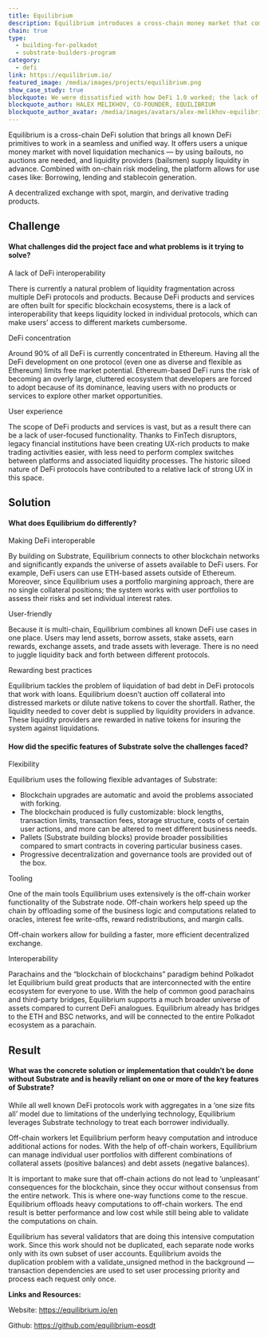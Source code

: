 ```yaml
---
title: Equilibrium
description: Equilibrium introduces a cross-chain money market that combines pooled lending with synthetic asset generation and trading.
chain: true
type:
  - building-for-polkadot
  - substrate-builders-program
category:
  - defi
link: https://equilibrium.io/
featured_image: /media/images/projects/equilibrium.png
show_case_study: true
blockquote: We were dissatisfied with how DeFi 1.0 worked; the lack of blockchain interconnection, difficulty in moving liquidity, and more. We wanted a unified DeFi multi-tool, that's why we built Equilibrium using Substrate.
blockquote_author: HALEX MELIKHOV, CO-FOUNDER, EQUILIBRIUM
blockquote_author_avatar: /media/images/avatars/alex-melikhov-equilibrium.jpeg
---
```

Equilibrium is a cross-chain DeFi solution that brings all known DeFi primitives to work in a seamless and unified way. It offers users a unique money market with novel liquidation mechanics — by using bailouts, no auctions are needed, and liquidity providers (bailsmen) supply liquidity in advance. Combined with on-chain risk modeling, the platform allows for use cases like: Borrowing, lending and stablecoin generation.

A decentralized exchange with spot, margin, and derivative trading products.

Challenge
---------

#### What challenges did the project face and what problems is it trying to solve?

A lack of DeFi interoperability

There is currently a natural problem of liquidity fragmentation across multiple DeFi protocols and products. Because DeFi products and services are often built for specific blockchain ecosystems, there is a lack of interoperability that keeps liquidity locked in individual protocols, which can make users’ access to different markets cumbersome.

DeFi concentration

Around 90% of all DeFi is currently concentrated in Ethereum. Having all the DeFi development on one protocol (even one as diverse and flexible as Ethereum) limits free market potential. Ethereum-based DeFi runs the risk of becoming an overly large, cluttered ecosystem that developers are forced to adopt because of its dominance, leaving users with no products or services to explore other market opportunities.

User experience

The scope of DeFi products and services is vast, but as a result there can be a lack of user-focused functionality. Thanks to FinTech disruptors, legacy financial institutions have been creating UX-rich products to make trading activities easier, with less need to perform complex switches between platforms and associated liquidity processes. The historic siloed nature of DeFi protocols have contributed to a relative lack of strong UX in this space.

Solution
--------

#### What does Equilibrium do differently?

Making DeFi interoperable

By building on Substrate, Equilibrium connects to other blockchain networks and significantly expands the universe of assets available to DeFi users. For example, DeFi users can use ETH-based assets outside of Ethereum. Moreover, since Equilibrium uses a portfolio margining approach, there are no single collateral positions; the system works with user portfolios to assess their risks and set individual interest rates.

User-friendly

Because it is multi-chain, Equilibrium combines all known DeFi use cases in one place. Users may lend assets, borrow assets, stake assets, earn rewards, exchange assets, and trade assets with leverage. There is no need to juggle liquidity back and forth between different protocols.

Rewarding best practices

Equilibrium tackles the problem of liquidation of bad debt in DeFi protocols that work with loans. Equilibrium doesn’t auction off collateral into distressed markets or dilute native tokens to cover the shortfall. Rather, the liquidity needed to cover debt is supplied by liquidity providers in advance. These liquidity providers are rewarded in native tokens for insuring the system against liquidations.

#### How did the specific features of Substrate solve the challenges faced?

Flexibility

Equilibrium uses the following flexible advantages of Substrate:

*   Blockchain upgrades are automatic and avoid the problems associated with forking.
*   The blockchain produced is fully customizable: block lengths, transaction limits, transaction fees, storage structure, costs of certain user actions, and more can be altered to meet different business needs.
*   Pallets (Substrate building blocks) provide broader possibilities compared to smart contracts in covering particular business cases.
*   Progressive decentralization and governance tools are provided out of the box.

Tooling

One of the main tools Equilibrium uses extensively is the off-chain worker functionality of the Substrate node. Off-chain workers help speed up the chain by offloading some of the business logic and computations related to oracles, interest fee write-offs, reward redistributions, and margin calls.

Off-chain workers allow for building a faster, more efficient decentralized exchange.

Interoperability

Parachains and the “blockchain of blockchains” paradigm behind Polkadot let Equilibrium build great products that are interconnected with the entire ecosystem for everyone to use. With the help of common good parachains and third-party bridges, Equilibrium supports a much broader universe of assets compared to current DeFi analogues. Equilibrium already has bridges to the ETH and BSC networks, and will be connected to the entire Polkadot ecosystem as a parachain.

Result
------

#### What was the concrete solution or implementation that couldn’t be done without Substrate and is heavily reliant on one or more of the key features of Substrate?

While all well known DeFi protocols work with aggregates in a ‘one size fits all’ model due to limitations of the underlying technology, Equilibrium leverages Substrate technology to treat each borrower individually.

Off-chain workers let Equilibrium perform heavy computation and introduce additional actions for nodes. With the help of off-chain workers, Equilibrium can manage individual user portfolios with different combinations of collateral assets (positive balances) and debt assets (negative balances).

It is important to make sure that off-chain actions do not lead to ‘unpleasant’ consequences for the blockchain, since they occur without consensus from the entire network. This is where one-way functions come to the rescue. Equilibrium offloads heavy computations to off-chain workers. The end result is better performance and low cost while still being able to validate the computations on chain.

Equilibrium has several validators that are doing this intensive computation work. Since this work should not be duplicated, each separate node works only with its own subset of user accounts. Equilibrium avoids the duplication problem with a validate\_unsigned method in the background — transaction dependencies are used to set user processing priority and process each request only once.

**Links and Resources:**

Website: https://equilibrium.io/en

Github: https://github.com/equilibrium-eosdt